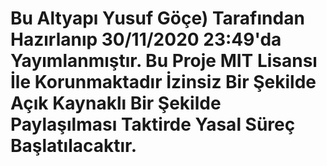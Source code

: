 # Bu Altyapı Yusuf Göçe) Tarafından Hazırlanıp 30/11/2020 23:49'da Yayımlanmıştır. Bu Proje MIT Lisansı İle Korunmaktadır İzinsiz Bir Şekilde Açık Kaynaklı Bir Şekilde Paylaşılması Taktirde Yasal Süreç Başlatılacaktır.
